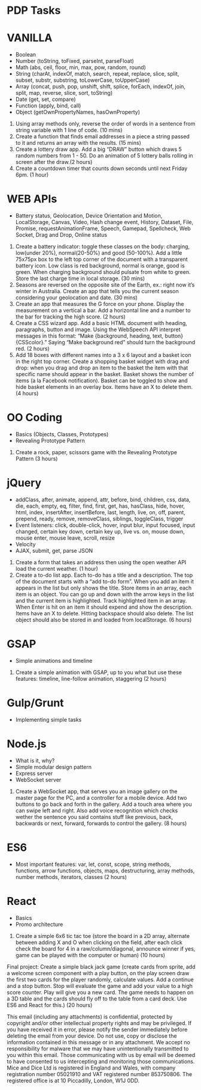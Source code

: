 # PDP Tasks

VANILLA
=======
- Boolean
- Number (toString, toFixed, parseInt, parseFloat)
- Math (abs, ceil, floor, min, max, pow, random, round)
- String (charAt, indexOf, match, search, repeat, replace, slice, split, subset, substr, substring, toLowerCase, toUpperCase)
- Array (concat, push, pop, unshift, shift, splice, forEach, indexOf, join, split, map, reverse, slice, sort, toString)
- Date (get, set, compare)
- Function (apply, bind, call)
- Object (getOwnPropertyNames, hasOwnProperty)

1. Using array methods only, reverse the order of words in a sentence from string variable with 1 line of code. (10 mins)
2. Create a function that finds email addresses in a piece a string passed to it and returns an array with the results. (15 mins)
3. Create a lottery draw app. Add a big “DRAW” button which draws 5 random numbers from 1 - 50. Do an animation of 5 lottery balls rolling in screen after the draw.(2 hours)
4. Create a countdown timer that counts down seconds until next Friday 6pm. (1 hour)


WEB APIs
========
- Battery status, Geolocation, Device Orientation and Motion, LocalStorage, Canvas, Video, Hash change event, History, Dataset, File, Promise, requestAnimationFrame, Speech, Gamepad, Spellcheck, Web Socket, Drag and Drop, Online status
1. Create a battery indicator: toggle these classes on the body: charging, low(under 20%), normal(20-50%) and good (50-100%). Add a little 75x75px box to the left top corner of the document with a transparent battery icon. Low class is red background, normal is orange, good is green. When charging background should pulsate from white to green. Store the last charge time in local storage. (30 mins)
2. Seasons are reversed on the opposite site of the Earth, ex.: right now it’s winter in Australia. Create an app that tells you the current season considering your geolocation and date. (30 mins)
3. Create an app that measures the G force on your phone. Display the measurement on a vertical a bar. Add a horizontal line and a number to the bar for tracking the high score. (2 hours)
4. Create a CSS wizard app. Add a basic HTML document with heading, paragraphs, button and image. Using the WebSpeech API interpret messages in this format: “Make {background, heading, text, button} {CSScolor}.” Saying “Make background red” should turn the background red. (2 hours)
5. Add 18 boxes with different names into a 3 x 6 layout and a basket icon in the right top corner. Create a shopping basket widget with drag and drop: when you drag and drop an item to the basket the item with that specific name should appear in the basket. Basket shows the number of items (a la Facebook notification). Basket can be toggled to show and hide basket elements in an overlay box. Items have an X to delete them. (4 hours)

OO Coding
=========
- Basics (Objects, Classes, Prototypes)
- Revealing Prototype Pattern
1. Create a rock, paper, scissors game with the Revealing Prototype Pattern (3 hours)

jQuery
======
- addClass, after, animate, append, attr, before, bind, children, css, data, die, each, empty, eq, filter, find, first, get, has, hasClass, hide, hover, html, index, insertAfter, insertBefore, last, length, live, on, off, parent, prepend, ready, remove, removeClass, siblings, toggleClass, trigger
- Event listeners: click, double-click, hover, input blur, input focused, input changed, certain key down, certain key up, live vs. on, mouse down, mouse enter, mouse leave, scroll, resize
- Velocity
- AJAX, submit, get, parse JSON

1. Create a form that takes an address then using the open weather API load the current weather. (1 hour)
2. Create a to-do list app. Each to-do has a title and a description. The top of the document starts with a “add to-do form”. When you add an item it appears in the list but only shows the title. Store items in an array, each item is an object. You can go up and down with the arrow keys in the list and the current item is highlighted. Track highlighted item in an array. When Enter is hit on an item it should expend and show the description. Items have an X to delete. Hitting backspace should also delete. The list object should also be stored in and loaded from localStorage. (6 hours)

GSAP
====
- Simple animations and timeline

1. Create a simple animation with GSAP, up to you what but use these features: timeline, line-follow animation, staggering (2 hours) 

Gulp/Grunt
==========
- Implementing simple tasks

Node.js
=======
- What is it, why?
- Simple modular design pattern
- Express server
- WebSocket server

1. Create a WebSocket app, that serves you an image gallery on the master page for the PC, and a controller for a mobile device. Add two buttons to go back and forth in the gallery. Add a touch area where you can swipe left and right. Also add voice recognition which checks wether the sentence you said contains stuff like previous, back, backwards or next, forward, forwards to control the gallery. (8 hours)

ES6
===
- Most important features: var, let, const, scope, string methods, functions, arrow functions, objects, maps, destructuring, array methods, number methods, iterators, classes (2 hours)


React
=====
- Basics
- Promo architecture

1. Create a simple 6x6 tic tac toe (store the board in a 2D array, alternate between adding X and O when clicking on the field, after each click check the board for 4 in a raw/column/diagonal, announce winner if yes, game can be played with the computer or human) (10 hours)

Final project: Create a simple black jack game (create cards from sprite, add a welcome screen component with a play button, on the play screen draw the first two cards for the player randomly, calculate values. Add a continue and a stop button. Stop will evaluate the game and add your value to a high score counter. Play will give you a new card. The game needs to happen on a 3D table and the cards should fly off to the table from a card deck. Use ES6 and React for this.) (20 hours)

This email (including any attachments) is confidential, protected by copyright and/or other intellectual property rights and may be privileged. If you have received it in error, please notify the sender immediately before deleting the email from your device. Do not use, copy or disclose the information contained in this message or in any attachment. We accept no responsibility for malware that we may have unintentionally transmitted to you within this email. Those communicating with us by email will be deemed to have consented to us intercepting and monitoring those communications. Mice and Dice Ltd is registered in England and Wales, with company registration number 05021910 and VAT registered number 853750806. The registered office is at 10 Piccadilly, London, W1J 0DD.


